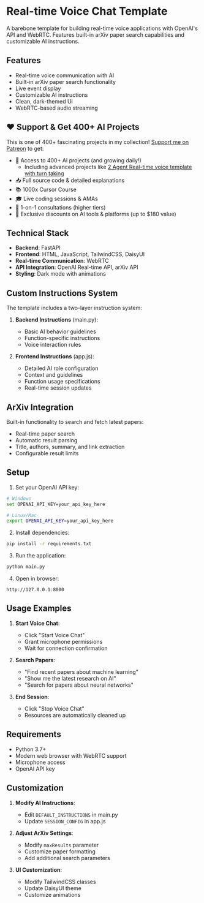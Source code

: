# Real-time Voice Chat Template

A barebone template for building real-time voice applications with OpenAI's API and WebRTC. Features built-in arXiv paper search capabilities and customizable AI instructions.

## Features

- Real-time voice communication with AI
- Built-in arXiv paper search functionality
- Live event display
- Customizable AI instructions
- Clean, dark-themed UI
- WebRTC-based audio streaming

## ❤️ Support & Get 400+ AI Projects

This is one of 400+ fascinating projects in my collection! [Support me on Patreon](https://www.patreon.com/c/echohive42/membership) to get:

- 🎯 Access to 400+ AI projects (and growing daily!)
  - Including advanced projects like [2 Agent Real-time voice template with turn taking](https://www.patreon.com/posts/2-agent-real-you-118330397)
- 📥 Full source code & detailed explanations
- 📚 1000x Cursor Course
- 🎓 Live coding sessions & AMAs
- 💬 1-on-1 consultations (higher tiers)
- 🎁 Exclusive discounts on AI tools & platforms (up to $180 value)

## Technical Stack

- **Backend**: FastAPI
- **Frontend**: HTML, JavaScript, TailwindCSS, DaisyUI
- **Real-time Communication**: WebRTC
- **API Integration**: OpenAI Real-time API, arXiv API
- **Styling**: Dark mode with animations

## Custom Instructions System

The template includes a two-layer instruction system:

1. **Backend Instructions** (main.py):

   - Basic AI behavior guidelines
   - Function-specific instructions
   - Voice interaction rules
2. **Frontend Instructions** (app.js):

   - Detailed AI role configuration
   - Context and guidelines
   - Function usage specifications
   - Real-time session updates

## ArXiv Integration

Built-in functionality to search and fetch latest papers:

- Real-time paper search
- Automatic result parsing
- Title, authors, summary, and link extraction
- Configurable result limits

## Setup

1. Set your OpenAI API key:

```bash
# Windows
set OPENAI_API_KEY=your_api_key_here

# Linux/Mac
export OPENAI_API_KEY=your_api_key_here
```

2. Install dependencies:

```bash
pip install -r requirements.txt
```

3. Run the application:

```bash
python main.py
```

4. Open in browser:

```
http://127.0.0.1:8000
```

## Usage Examples

1. **Start Voice Chat**:

   - Click "Start Voice Chat"
   - Grant microphone permissions
   - Wait for connection confirmation
2. **Search Papers**:

   - "Find recent papers about machine learning"
   - "Show me the latest research on AI"
   - "Search for papers about neural networks"
3. **End Session**:

   - Click "Stop Voice Chat"
   - Resources are automatically cleaned up

## Requirements

- Python 3.7+
- Modern web browser with WebRTC support
- Microphone access
- OpenAI API key

## Customization

1. **Modify AI Instructions**:

   - Edit `DEFAULT_INSTRUCTIONS` in main.py
   - Update `SESSION_CONFIG` in app.js
2. **Adjust ArXiv Settings**:

   - Modify `maxResults` parameter
   - Customize paper formatting
   - Add additional search parameters
3. **UI Customization**:

   - Modify TailwindCSS classes
   - Update DaisyUI theme
   - Customize animations
